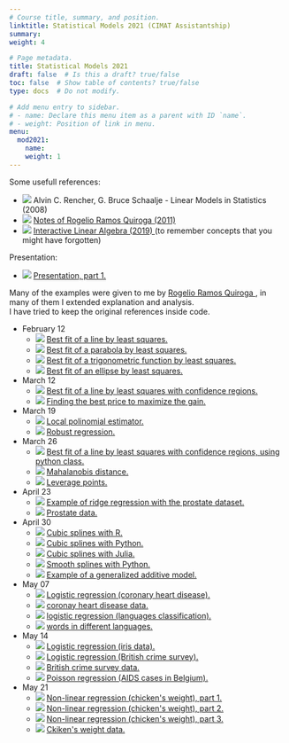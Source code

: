 ```yaml
---
# Course title, summary, and position.
linktitle: Statistical Models 2021 (CIMAT Assistantship)
summary:
weight: 4

# Page metadata.
title: Statistical Models 2021
draft: false  # Is this a draft? true/false
toc: false  # Show table of contents? true/false
type: docs  # Do not modify.

# Add menu entry to sidebar.
# - name: Declare this menu item as a parent with ID `name`.
# - weight: Position of link in menu.
menu:
  mod2021:
    name:
    weight: 1
---
```


Some usefull references:

<ul>
  <li>
    <span class="inline-svg"> <img src="book.svg"/>
      Alvin C. Rencher, G. Bruce Schaalje - Linear Models in Statistics (2008)
    </span>
  </li>
  <li>
    <span class="inline-svg"> <img src="book.svg"/>
      <a href="Notas_Rogelio(2011).pdf">
        Notes of Rogelio Ramos Quiroga (2011)
      </a>
    </span>
  </li>
  <li>
    <span class="inline-svg"> <img src="book.svg"/>
      <a href="https://textbooks.math.gatech.edu/ila/">
        Interactive Linear Algebra (2019)
      </a> (to remember concepts that you might have forgotten)
    </span>
  </li>
</ul>

Presentation:

<ul>
  <li>
    <span class="inline-svg"> <img src="tv.svg"/>
      <a href="Stat_Mod_part_1.pdf">
        Presentation, part 1.
      </a>
    </span>
  </li>
</ul>

Many of the examples were given to me by
<a
  href="https://www.cimat.mx/es/Rogelio_Ramos_Quiroga"
  target="_blank">
   Rogelio Ramos Quiroga
</a>, in many of them I extended explanation and analysis. <br>
I have tried to keep the original references inside code.

<ul>
  <li>
    February 12
    <ul>
      <li>
	      <span class="inline-svg"> <img src="python-logo.svg"/>
          <a href="1_best_fit_line.py">
            Best fit of a line by least squares.
          </a>
	      </span>
      </li>
      <li>
	      <span class="inline-svg"> <img src="python-logo.svg"/>
          <a href="2_best_fit_parabola.py">
            Best fit of a parabola by least squares.
          </a>
	      </span>
      </li>
      <li>
	      <span class="inline-svg"> <img src="python-logo.svg"/>
          <a href="3_best_fit_trigonometric_function.py">
            Best fit of a trigonometric function by least squares.
          </a>
	      </span>
      </li>
      <li>
	      <span class="inline-svg"> <img src="python-logo.svg"/>
          <a href="4_best_fit_ellipse.py">
            Best fit of an ellipse by least squares.
          </a>
	      </span>
      </li>
    </ul>
  </li>
  <li>
    March 12
    <ul>
      <li>
	      <span class="inline-svg"> <img src="python-logo.svg"/>
          <a href="5_best_fit_line_2.py">
            Best fit of a line by least squares with confidence regions.
          </a>
	      </span>
      </li>
      <li>
	      <span class="inline-svg"> <img src="python-logo.svg"/>
          <a href="9_maximizing_ gain_problem.py">
            Finding the best price to maximize the gain.
          </a>
	      </span>
      </li>
    </ul>
  </li>
  <li>
    March 19
    <ul>
      <li>
	      <span class="inline-svg"> <img src="python-logo.svg"/>
          <a href="11_local_poly_regression.py">
            Local polinomial estimator.
          </a>
	      </span>
      </li>
      <li>
	      <span class="inline-svg"> <img src="python-logo.svg"/>
          <a href="12_robust_regression.py">
            Robust regression.
          </a>
	      </span>
      </li>
    </ul>
  </li>
  <li>
    March 26
    <ul>
      <li>
	      <span class="inline-svg"> <img src="python-logo.svg"/>
          <a href="5_best_fit_line_2_with_objects.py">
            Best fit of a line by least squares with confidence regions, using python class.
          </a>
	      </span>
      </li>
      <li>
	      <span class="inline-svg"> <img src="python-logo.svg"/>
          <a href="6_Mahalanobis_distance.py">
            Mahalanobis distance.
          </a>
	      </span>
      </li>
      <li>
	      <span class="inline-svg"> <img src="python-logo.svg"/>
          <a href="7_leverage_points.py">
            Leverage points.
          </a>
	      </span>
      </li>
    </ul>
  </li>
  <li>
    April 23
    <ul>
      <li>
	      <span class="inline-svg"> <img src="python-logo.svg"/>
          <a href="16_ridge_regression.py">
            Example of ridge regression with the prostate dataset.
          </a>
	      </span>
      </li>
      <li>
	      <span class="inline-svg"> <img src="database.svg"/>
          <a href="prostate_dataset.txt">
            Prostate data.
          </a>
	      </span>
      </li>
    </ul>
  </li>
  <li>
    April 30
    <ul>
      <li>
	      <span class="inline-svg"> <img src="R_logo.svg"/>
          <a href="10_splines.pdf">
            Cubic splines with R.
          </a>
	      </span>
      </li>
      <li>
	      <span class="inline-svg"> <img src="Python-logo.svg"/>
          <a href="10_splines.py">
            Cubic splines with Python.
          </a>
	      </span>
      </li>
      <li>
	      <span class="inline-svg"> <img src="julia-dots.svg"/>
          <a href="10_splines.jl">
            Cubic splines with Julia.
          </a>
	      </span>
      </li>
      <li>
        <span class="inline-svg"> <img src="Python-logo.svg"/>
          <a href="13_smooth_splines.py">
            Smooth splines with Python.
          </a>
        </span>
      </li>
      <li>
	      <span class="inline-svg"> <img src="Python-logo.svg"/>
          <a href="15_gam_example_wage.py">
            Example of a generalized additive model.
          </a>
	      </span>
      </li>
    </ul>
  </li>
  <li>
    May 07
    <ul>
      <li>
	      <span class="inline-svg"> <img src="Python-logo.svg"/>
          <a href="17_logistic_regression_heart_disease.py">
            Logistic regression (coronary heart disease).
          </a>
	      </span>
      </li>
      <li>
	      <span class="inline-svg"> <img src="database.svg"/>
          <a href="Heart_Disease_vs_Age.csv">
            coronay heart disease data.
          </a>
	      </span>
      </li>
      <li>
	      <span class="inline-svg"> <img src="Python-logo.svg"/>
          <a href="19_logistic_regression_languages_classification.py">
            logistic regression (languages classification).
          </a>
	      </span>
      </li>
      <li>
	      <span class="inline-svg"> <img src="database.svg"/>
          <a href="words_languages.csv">
            words in different languages.
          </a>
	      </span>
      </li>
    </ul>
  </li>
  <li>
    May 14
    <ul>
      <li>
	      <span class="inline-svg"> <img src="Python-logo.svg"/>
          <a href="14_logistic_regression_irisdata.py">
            Logistic regression (iris data).
          </a>
	      </span>
      </li>
      <li>
	      <span class="inline-svg"> <img src="Python-logo.svg"/>
          <a href="18_logistic_regression_british_crime_survey.py">
            Logistic regression (British crime survey).
          </a>
	      </span>
      </li>
      <li>
	      <span class="inline-svg"> <img src="database.svg"/>
          <a href="BritishCrimeSurvey2000.sav">
            British crime survey data.
          </a>
	      </span>
      </li>
      <li>
	      <span class="inline-svg"> <img src="Python-logo.svg"/>
          <a href="20_poisson_regression_aids.py">
            Poisson regression (AIDS cases in Belgium).
          </a>
	      </span>
      </li>
    </ul>
  </li>
  <li>
    May 21
    <ul>
      <li>
	      <span class="inline-svg"> <img src="Python-logo.svg"/>
          <a href="21_non_linear_logistic_growth.py">
            Non-linear regression (chicken's weight), part 1.
          </a>
	      </span>
      </li>
      <li>
	      <span class="inline-svg"> <img src="Python-logo.svg"/>
          <a href="21_non_linear_logistic_growth_2.py">
            Non-linear regression (chicken's weight), part 2.
          </a>
	      </span>
      </li>
      <li>
	      <span class="inline-svg"> <img src="Python-logo.svg"/>
          <a href="21_non_linear_logistic_growth_3.py">
            Non-linear regression (chicken's weight), part 3.
          </a>
	      </span>
      </li>
      <li>
	      <span class="inline-svg"> <img src="database.svg"/>
          <a href="ChickWeight.csv">
            Ckiken's weight data.
          </a>
	      </span>
      </li>
    </ul>
  </li>
</ul>
